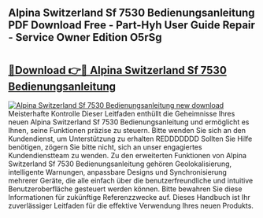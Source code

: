 ## Alpina Switzerland Sf 7530 Bedienungsanleitung PDF Download Free - Part-Hyh User Guide Repair - Service Owner Edition O5rSg

# <h2><a href="http://df07dqe.blite.top/?on=Alpina+Switzerland+Sf+7530+Bedienungsanleitung">🔗Download 👉🔴 Alpina Switzerland Sf 7530 Bedienungsanleitung</a></h2>

[![Alpina Switzerland Sf 7530 Bedienungsanleitung new download](https://i.imgur.com/lujVjoI.png)](http://df07dqe.blite.top/?on=Alpina+Switzerland+Sf+7530+Bedienungsanleitung)
Meisterhafte Kontrolle Dieser Leitfaden enthüllt die Geheimnisse Ihres neuen Alpina Switzerland Sf 7530 Bedienungsanleitung und ermöglicht es Ihnen, seine Funktionen präzise zu steuern. Bitte wenden Sie sich an den Kundendienst, um Unterstützung zu erhalten REDDDDDDD Sollten Sie Hilfe benötigen, zögern Sie bitte nicht, sich an unser engagiertes Kundendienstteam zu wenden. Zu den erweiterten Funktionen von Alpina Switzerland Sf 7530 Bedienungsanleitung gehören Geolokalisierung, intelligente Warnungen, anpassbare Designs und Synchronisierung mehrerer Geräte, die alle einfach über die benutzerfreundliche und intuitive Benutzeroberfläche gesteuert werden können. Bitte bewahren Sie diese Informationen für zukünftige Referenzzwecke auf. Dieses Handbuch ist Ihr zuverlässiger Leitfaden für die effektive Verwendung Ihres neuen Produkts.
